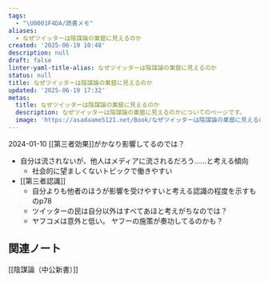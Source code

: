 ```yaml
---
tags:
  - "\U0001F4DA/読書メモ"
aliases:
  - なぜツイッターは陰謀論の巣窟に見えるのか
created: '2025-06-19 10:48'
description: null
draft: false
linter-yaml-title-alias: なぜツイッターは陰謀論の巣窟に見えるのか
status: null
title: なぜツイッターは陰謀論の巣窟に見えるのか
updated: '2025-06-19 17:32'
metas:
  title: なぜツイッターは陰謀論の巣窟に見えるのか
  description: なぜツイッターは陰謀論の巣窟に見えるのかについてのページです。
  image: 'https://asadaame5121.net/Book/なぜツイッターは陰謀論の巣窟に見えるのか.png'
---
```

2024-01-10
[[第三者効果]]がかなり影響してるのでは？
- 自分は流されないが、他人はメディアに流されるだろう……と考える傾向
	- 社会的に望ましくないトピックで働きやすい
- [[第三者認識]]
	- 自分よりも他者のほうが影響を受けやすいと考える認識の程度を示すものp78
	- ツイッターの民は自分以外はすべてあほと考えがちなのでは？
	- ヤフコメは意外と低い。 ヤフーの施策が奏功してるのかも？

## 関連ノート
[[陰謀論（中公新書）]]
